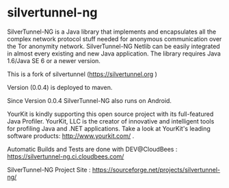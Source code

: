 # silvertunnel-ng
SilverTunnel-NG is a Java library that implements and encapsulates all the complex network protocol stuff needed for anonymous communication over the Tor anonymity network.
SilverTunnel-NG Netlib can be easily integrated in almost every existing and new Java application. The library requires Java 1.6/Java SE 6 or a newer version. 


This is a fork of silvertunnel (https://silvertunnel.org )

Version (0.0.4) is deployed to maven.

Since Version 0.0.4 SilverTunnel-NG also runs on Android.

YourKit is kindly supporting this open source project with its full-featured Java Profiler.
YourKit, LLC is the creator of innovative and intelligent tools for profiling
Java and .NET applications. Take a look at YourKit's leading software products:
http://www.yourkit.com/  .

Automatic Builds and Tests are done with DEV@CloudBees : https://silvertunnel-ng.ci.cloudbees.com/ 

SilverTunnel-NG Project Site : https://sourceforge.net/projects/silvertunnel-ng/
